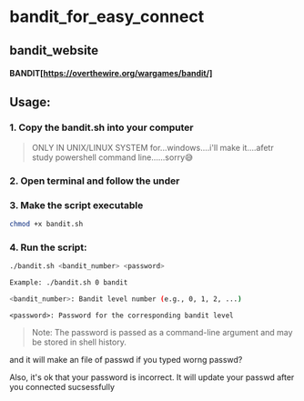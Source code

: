 # bandit_for_easy_connect
## bandit_website
#### __BANDIT__[https://overthewire.org/wargames/bandit/]


## Usage:
### 1. Copy the bandit.sh into your computer
>ONLY IN UNIX/LINUX SYSTEM
>for...windows....i'll make it....afetr study powershell command line......sorry😅
### 2. Open terminal and follow the under

### 3. Make the script executable
```sh
chmod +x bandit.sh
```
### 4. Run the script:
```sh
./bandit.sh <bandit_number> <password>

Example: ./bandit.sh 0 bandit

<bandit_number>: Bandit level number (e.g., 0, 1, 2, ...)
```
```
<password>: Password for the corresponding bandit level
```
>Note: The password is passed as a command-line argument and may be stored in shell history.

and it will make an file of passwd
if you typed worng passwd?

Also, it's ok that your password is incorrect. 
It will update your passwd after you connected sucsessfully
